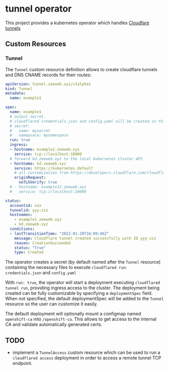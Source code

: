 # tunnel operator

This project provides a kubernetes operator which handles [Cloudfare tunnels](https://www.cloudflare.com/products/tunnel/)

## Custom Resources

### Tunnel

The `Tunnel` custom resource definition allows to create cloudflare tunnels and DNS CNAME records for their routes:
```yaml
apiVersion: tunnel.zeeweb.xyz/v1alpha1
kind: Tunnel
metadata:
  name: example1

spec:
  name: example1
  # output secret.
  # cloudflared credentials.json and config.yaml will be created in this secret
  # secret:
  #   name: mysecret
  #   namepsace: mynamespace
  run: true
  ingress:
  - hostname: example1.zeeweb.xyz
    service: tcp://localhost:10000
  # forward kd.zeeweb.xyz to the local kubernetes cluster API
  - hostname: kd.zeeweb.xyz
    service: https://kubernetes.default
    # all customization from https://developers.cloudflare.com/cloudflare-one/connections/connect-apps/configuration/configuration-file/ingress are available
    originRequest:
      noTLSVerify: true
  # - hostname: example12.zeeweb.xyz
  #   service: tcp://localhost:10000

status:
  accountid: xxx
  tunnelid: yyy-zzz
  hostnames:
    - example1.zeeweb.xyz
    - kd.zeeweb.xyz
  conditions:
  - lastTransitionTime: "2022-01-28T16:09:46Z"
    message: Cloudflare tunnel created successfully with ID yyy-zzz
    reason: CreationSucceeded
    status: "True"
    type: Created
```

The operator creates a secret (by default named after the `Tunnel` resource) containing the necessary files to execute `cloudflared run`: `credentials.json` and `config.yaml`

With `run: true`, the operator will start a deployment executing `cloudflared tunnel run`, providing ingress access to the cluster. The deployment being created can be fully customizable by specifying a `deploymentSpec` field. When not specified, the default deploymentSpec will be added to the `Tunnel` resource so the user can customize it easily.

The default deployment will optionally mount a configmap named `openshift-ca` into `/openshift-ca`. This allows to get access to the internal CA and validate automatically generated certs.

## TODO
* implement a `TunnelAccess` custom resource which can be used to run a `cloudflared access` deployment in order to access a remote tunnel TCP endpoint.
